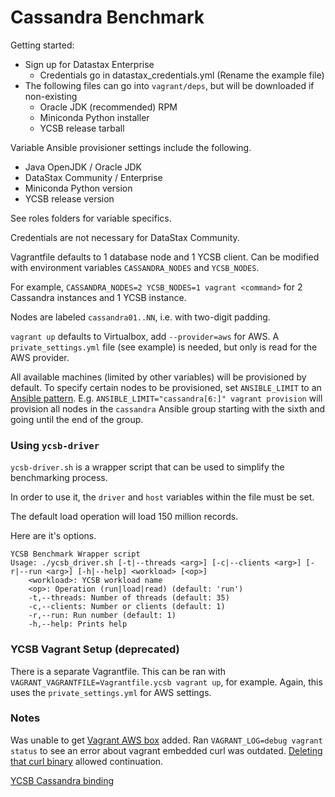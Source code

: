 Cassandra Benchmark
===

Getting started:

  * Sign up for Datastax Enterprise
    * Credentials go in datastax_credentials.yml (Rename the example file)
  * The following files can go into `vagrant/deps`, but will be downloaded if non-existing
    * Oracle JDK (recommended) RPM
    * Miniconda Python installer
    * YCSB release tarball

Variable Ansible provisioner settings include the following.

  * Java OpenJDK / Oracle JDK
  * DataStax Community / Enterprise
  * Miniconda Python version
  * YCSB release version

See roles folders for variable specifics.  

Credentials are not necessary for DataStax Community.

Vagrantfile defaults to 1 database node and 1 YCSB client. Can be modified with environment variables `CASSANDRA_NODES` and `YCSB_NODES`.

For example, `CASSANDRA_NODES=2 YCSB_NODES=1 vagrant <command>` for 2 Cassandra instances and 1 YCSB instance.

Nodes are labeled `cassandra01..NN`, i.e. with two-digit padding.

`vagrant up` defaults to Virtualbox, add `--provider=aws` for AWS. A `private_settings.yml` file (see example) is needed, but only is read for the AWS provider.

All available machines (limited by other variables) will be provisioned by default. To specify certain nodes to be provisioned, set `ANSIBLE_LIMIT` to an [Ansible pattern][ansible-pattern]. E.g. `ANSIBLE_LIMIT="cassandra[6:]" vagrant provision` will provision all nodes in the `cassandra` Ansible group starting with the sixth and going until the end of the group.

### Using `ycsb-driver`

`ycsb-driver.sh` is a wrapper script that can be used to simplify the benchmarking process.

In order to use it, the `driver` and `host` variables within the file must be set.

The default load operation will load 150 million records.

Here are it's options.

```
YCSB Benchmark Wrapper script
Usage: ./ycsb_driver.sh [-t|--threads <arg>] [-c|--clients <arg>] [-r|--run <arg>] [-h|--help] <workload> [<op>]
	<workload>: YCSB workload name
	<op>: Operation (run|load|read) (default: 'run')
	-t,--threads: Number of threads (default: 35)
	-c,--clients: Number or clients (default: 1)
	-r,--run: Run number (default: 1)
	-h,--help: Prints help
```

### YCSB Vagrant Setup (deprecated)

 There is a separate Vagrantfile. This can be ran with `VAGRANT_VAGRANTFILE=Vagrantfile.ycsb vagrant up`, for example. Again, this uses the `private_settings.yml` for AWS settings.

### Notes

Was unable to get [Vagrant AWS box][vagrant-aws] added. Ran `VAGRANT_LOG=debug vagrant status` to see an error about vagrant embedded curl was outdated. [Deleting that curl binary][curl-error] allowed continuation.

[YCSB Cassandra binding][ycsb-cassandra]

  [vagrant-aws]: https://github.com/mitchellh/vagrant-aws#quick-start
  [curl-error]: http://stackoverflow.com/questions/40477731/mac-osx-sierra-cant-add-vagrant-box-laravel-homestead-due-to-needing-curl-v-9
  [ansible-pattern]: http://docs.ansible.com/ansible/intro_patterns.html
  [ycsb-cassandra]: https://github.com/brianfrankcooper/YCSB/tree/0.11.0/cassandra
